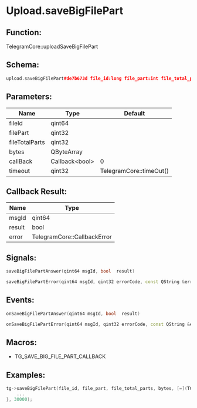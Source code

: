# Upload.saveBigFilePart

## Function:

TelegramCore::uploadSaveBigFilePart

## Schema:

```c++
upload.saveBigFilePart#de7b673d file_id:long file_part:int file_total_parts:int bytes:bytes = Bool;
```
## Parameters:

|Name|Type|Default|
|----|----|-------|
|fileId|qint64||
|filePart|qint32||
|fileTotalParts|qint32||
|bytes|QByteArray||
|callBack|Callback&lt;bool&gt;|0|
|timeout|qint32|TelegramCore::timeOut()|

## Callback Result:

|Name|Type|
|----|----|
|msgId|qint64|
|result|bool|
|error|TelegramCore::CallbackError|

## Signals:

```c++
saveBigFilePartAnswer(qint64 msgId, bool  result)
```
```c++
saveBigFilePartError(qint64 msgId, qint32 errorCode, const QString &errorText)
```

## Events:

```c++
onSaveBigFilePartAnswer(qint64 msgId, bool  result)
```
```c++
onSaveBigFilePartError(qint64 msgId, qint32 errorCode, const QString &errorText)
```

## Macros:

* TG_SAVE_BIG_FILE_PART_CALLBACK

## Examples:

```c++
tg->saveBigFilePart(file_id, file_part, file_total_parts, bytes, [=](TG_SAVE_BIG_FILE_PART_CALLBACK){
    ...
}, 30000);
```
